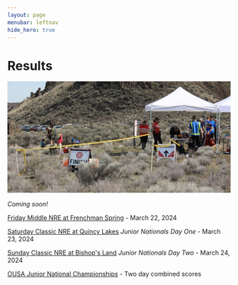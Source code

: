 ```yaml
---
layout: page
menubar: leftnav
hide_hero: true
---
```


# Results

![Finish and Download Tents](/assets/img/results.jpg)

*Coming soon!*

[Friday Middle NRE at Frenchman Spring](/results/results-friday) - March 22, 2024

[Saturday Classic NRE at Quincy Lakes](/results/results-saturday) *Junior Nationals Day One* - March 23, 2024 

[Sunday Classic NRE at Bishop's Land](/results/results-sunday) *Junior Nationals Day Two* - March 24, 2024

[OUSA Junior National Championships](/results/results-jn) - Two day combined scores